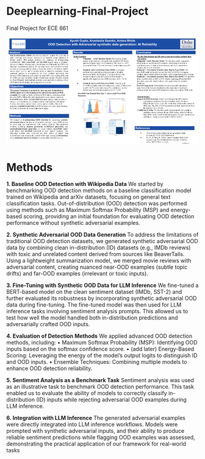 # Deeplearning-Final-Project
Final Project for ECE 661

![Project Poster](DL_Final_Poster.png)


# Methods

**1.⁠ ⁠Baseline OOD Detection with Wikipedia Data** 
We started by benchmarking OOD detection methods on a baseline classification model trained on Wikipedia and arXiv datasets, focusing on general text classification tasks. Out-of-distribution (OOD) detection was performed using methods such as Maximum Softmax Probability (MSP) and energy-based scoring, providing an initial foundation for evaluating OOD detection performance without synthetic adversarial examples.

**2.⁠ ⁠Synthetic Adversarial OOD Data Generation**
To address the limitations of traditional OOD detection datasets, we generated synthetic adversarial OOD data by combining clean in-distribution (ID) datasets (e.g., IMDb reviews) with toxic and unrelated content derived from sources like BeaverTails. Using a lightweight summarization model, we merged movie reviews with adversarial content, creating nuanced near-OOD examples (subtle topic drifts) and far-OOD examples (irrelevant or toxic inputs).

**3.⁠ ⁠Fine-Tuning with Synthetic OOD Data for LLM Inference**
We fine-tuned a BERT-based model on the clean sentiment dataset (IMDb, SST-2) and further evaluated its robustness by incorporating synthetic adversarial OOD data during fine-tuning. The fine-tuned model was then used for LLM inference tasks involving sentiment analysis prompts. This allowed us to test how well the model handled both in-distribution predictions and adversarially crafted OOD inputs.

**4.⁠ ⁠Evaluation of Detection Methods**
We applied advanced OOD detection methods, including:
	•	Maximum Softmax Probability (MSP): Identifying OOD inputs based on the softmax confidence score.
	•	(add later) Energy-Based Scoring: Leveraging the energy of the model’s output logits to distinguish ID and OOD inputs.
	•	Ensemble Techniques: Combining multiple models to enhance OOD detection reliability.

**5.⁠ ⁠Sentiment Analysis as a Benchmark Task**
Sentiment analysis was used as an illustrative task to benchmark OOD detection performance. This task enabled us to evaluate the ability of models to correctly classify in-distribution (ID) inputs while rejecting adversarial OOD examples during LLM inference.

**6.⁠ ⁠Integration with LLM Inference**
The generated adversarial examples were directly integrated into LLM inference workflows. Models were prompted with synthetic adversarial inputs, and their ability to produce reliable sentiment predictions while flagging OOD examples was assessed, demonstrating the practical application of our framework for real-world tasks

